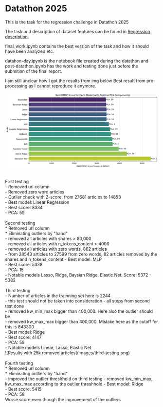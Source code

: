 # Datathon 2025 

This is the task for the regression challenge in Datathon 2025

The task and description of dataset features can be found in [Regression description](Regression-desc.pdf).

final_work.ipynb contains the best version of the task and how it should have been analyzed etc.

datahon-day.ipynb is the notebook file created during the datathon and post-datathon.ipynb has the work and testing done just before the submition of the final report.

I am still unclear how I got the results from img below Best result from pre-processing as I cannot reproduce it anymore. 

![Best result from pre-processing](images/best-results.png)

<br>
First testing<br>
    - Removed url column<br>
    - Removed zero word articles<br>
    - Outlier check with Z-score, from 27681 articles to 14853<br>
    - Best model: Linear Regression<br>
    - Best score: 8334<br>
    - PCA: 59<br>
<br>
Second testing<br>
    * Removed url column<br>
    * Eliminating outliers by "hand"<br>
        - removed all articles with shares > 80,000<br>
        - removed all articles with n_tokens_content > 4000<br>
        - removed all articles with zero words, 862 articles<br>
        - from 28543 articles to 27599 from zero words, 82 articles removed by the shares and n_tokens_content
    - Best model: MLP<br>
    - Best score: 5338<br>
    - PCA: 15<br>
    - Notable models Lasso, Ridge, Baysian Ridge, Elastic Net. Score: 5372 - 5382<br>
<br>
Third testing<br>
    - Number of articles in the trainning set here is 2244<br>
    - this test should not be taken into consideration
    - all steps from second test done<br>
    - removed kw_min_max bigger than 400,000. Here also the outlier should be <br>
    - removed kw_max_max bigger than 400,000. Mistake here as the cutoff for this is 843300 <br>
    - Best model: Ridge<br>
    - Best score: 4147<br>
    - PCA: 59<br>
    - Notable models Linear, Lasso, Elastic Net<br>
    ![Results with 25k removed articles](images/third-testing.png)<br>

<br>
Fourth testing<br>
    * Removed url column<br>
    * Eliminating outliers by "hand"<br>
        - improved the outlier threshhold on third testing
        - removed kw_min_max, kw_max_max according to the outlier threshhold
    - Best model: Ridge<br>
    - Best score: 5415<br>
    - PCA: 59<br>
Worse score even though the improvement of the outliers
<br>